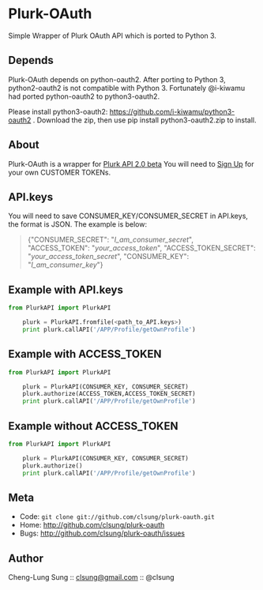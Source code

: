Plurk-OAuth
======

Simple Wrapper of Plurk OAuth API which is ported to Python 3.

Depends
----
Plurk-OAuth depends on python-oauth2.  After porting to Python 3,
python2-oauth2 is not compatible with Python 3.  Fortunately @i-kiwamu had
ported python-oauth2 to python3-oauth2.

Please install python3-oauth2: https://github.com/i-kiwamu/python3-oauth2 .
Download the zip, then use pip install python3-oauth2.zip to install.

About
----
Plurk-OAuth is a wrapper for [Plurk API 2.0 beta](http://www.plurk.com/API/2)
You will need to [Sign Up](http://www.plurk.com/PlurkApp/register) for your own CUSTOMER TOKENs.

API.keys
----
You will need to save CONSUMER_KEY/CONSUMER_SECRET in API.keys, the
format is JSON. The example is below:

> {"CONSUMER_SECRET": "<i>I_am_consumer_secret</i>", "ACCESS_TOKEN": "<i>your_access_token</i>", "ACCESS_TOKEN_SECRET": "<i>your_access_token_secret</i>", "CONSUMER_KEY": "<i>I_am_consumer_key</i>"}

Example with API.keys
----
``` python
from PlurkAPI import PlurkAPI

    plurk = PlurkAPI.fromfile(<path_to_API.keys>)
    print plurk.callAPI('/APP/Profile/getOwnProfile')
```

Example with ACCESS_TOKEN
----
``` python
from PlurkAPI import PlurkAPI

    plurk = PlurkAPI(CONSUMER_KEY, CONSUMER_SECRET)
    plurk.authorize(ACCESS_TOKEN,ACCESS_TOKEN_SECRET)
    print plurk.callAPI('/APP/Profile/getOwnProfile')
```


Example without ACCESS_TOKEN
----
``` python
from PlurkAPI import PlurkAPI

    plurk = PlurkAPI(CONSUMER_KEY, CONSUMER_SECRET)
    plurk.authorize()
    print plurk.callAPI('/APP/Profile/getOwnProfile')
```


Meta
----

* Code: `git clone git://github.com/clsung/plurk-oauth.git`
* Home: <http://github.com/clsung/plurk-oauth>
* Bugs: <http://github.com/clsung/plurk-oauth/issues>

Author
------

Cheng-Lung Sung :: clsung@gmail.com :: @clsung
